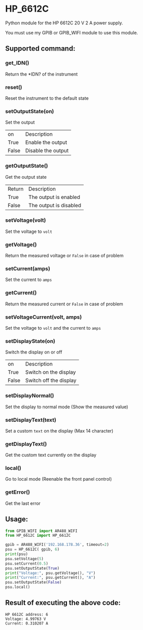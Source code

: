 # HP_6612C
Python module for the HP 6612C 20 V 2 A power supply.

You must use my GPIB or GPIB_WIFI module to use this module.

## Supported command:
### get_IDN()
Return the *IDN? of the instrument

### reset()
Reset the instrument to the default state

### setOutputState(on)
Set the output
<table>
  <tr><td>on</td><td>Description</td></tr>
  <tr><td>True</td><td>Enable the output</td></tr>
  <tr><td>False</td><td>Disable the output</td></tr>
</table>

### getOutputState()
Get the output state
<table>
  <tr><td>Return</td><td>Description</td></tr>
  <tr><td>True</td><td>The output is enabled</td></tr>
  <tr><td>False</td><td>The output is disabled</td></tr>
</table>

### setVoltage(volt)
Set the voltage to `volt`

### getVoltage()
Return the measured voltage or `False` in case of problem

### setCurrent(amps)
Set the current to `amps`

### getCurrent()
Return the measured current or `False` in case of problem

### setVoltageCurrent(volt, amps)
Set the voltage to `volt` and the current to `amps`

### setDisplayState(on)
Switch the display on or off
<table>
  <tr><td>on</td><td>Description</td></tr>
  <tr><td>True</td><td>Switch on the display</td></tr>
  <tr><td>False</td><td>Switch off the display</td></tr>
</table>

### setDisplayNormal()
Set the display to normal mode (Show the measured value) 

### setDisplayText(text)
Set a custom `text` on the display (Max 14 character)

### getDisplayText()
Get the custom text currently on the display

### local()
Go to local mode (Reenable the front panel control)

### getError()
Get the last error

## Usage:
```python
from GPIB_WIFI import AR488_WIFI
from HP_6612C import HP_6612C

gpib = AR488_WIFI('192.168.178.36', timeout=2)
psu = HP_6612C( gpib, 6)
print(psu)
psu.setVoltage(5)
psu.setCurrent(0.5)
psu.setOutputState(True)
print("Voltage:", psu.getVoltage(), "V")
print("Current:", psu.getCurrent(), "A")
psu.setOutputState(False)
psu.local()
```
## Result of executing the above code:
```
HP 6612C address: 6
Voltage: 4.99763 V
Current: 0.310207 A
```

